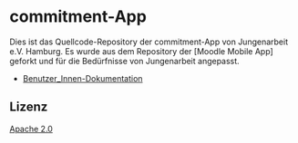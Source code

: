 commitment-App
=================

Dies ist das Quellcode-Repository der commitment-App von Jungenarbeit e.V. Hamburg. Es wurde aus dem Repository der [Moodle Mobile App] geforkt und für die Bedürfnisse von Jungenarbeit angepasst.

* [Benutzer_Innen-Dokumentation](https://docs.moodle.org/de/Moodle_App)

Lizenz
-------

[Apache 2.0](http://www.apache.org/licenses/LICENSE-2.0)
